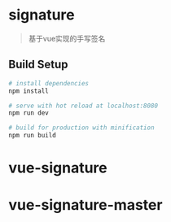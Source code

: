 # signature

> 基于vue实现的手写签名

## Build Setup

``` bash
# install dependencies
npm install

# serve with hot reload at localhost:8080
npm run dev

# build for production with minification
npm run build

```

# vue-signature
# vue-signature-master
